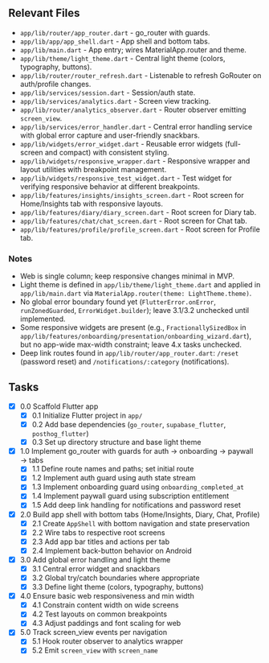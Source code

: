 ## Relevant Files

- `app/lib/router/app_router.dart` - go_router with guards.
- `app/lib/app/app_shell.dart` - App shell and bottom tabs.
- `app/lib/main.dart` - App entry; wires MaterialApp.router and theme.
- `app/lib/theme/light_theme.dart` - Central light theme (colors, typography, buttons).
- `app/lib/router/router_refresh.dart` - Listenable to refresh GoRouter on auth/profile changes.
- `app/lib/services/session.dart` - Session/auth state.
- `app/lib/services/analytics.dart` - Screen view tracking.
- `app/lib/router/analytics_observer.dart` - Router observer emitting `screen_view`.
- `app/lib/services/error_handler.dart` - Central error handling service with global error capture and user-friendly snackbars.
- `app/lib/widgets/error_widget.dart` - Reusable error widgets (full-screen and compact) with consistent styling.
- `app/lib/widgets/responsive_wrapper.dart` - Responsive wrapper and layout utilities with breakpoint management.
- `app/lib/widgets/responsive_test_widget.dart` - Test widget for verifying responsive behavior at different breakpoints.
- `app/lib/features/insights/insights_screen.dart` - Root screen for Home/Insights tab with responsive layouts.
- `app/lib/features/diary/diary_screen.dart` - Root screen for Diary tab.
- `app/lib/features/chat/chat_screen.dart` - Root screen for Chat tab.
- `app/lib/features/profile/profile_screen.dart` - Root screen for Profile tab.

### Notes

- Web is single column; keep responsive changes minimal in MVP.
- Light theme is defined in `app/lib/theme/light_theme.dart` and applied in `app/lib/main.dart` via `MaterialApp.router(theme: LightTheme.theme)`.
- No global error boundary found yet (`FlutterError.onError`, `runZonedGuarded`, `ErrorWidget.builder`); leave 3.1/3.2 unchecked until implemented.
- Some responsive widgets are present (e.g., `FractionallySizedBox` in `app/lib/features/onboarding/presentation/onboarding_wizard.dart`), but no app-wide max-width constraint; leave 4.x tasks unchecked.
 - Deep link routes found in `app/lib/router/app_router.dart`: `/reset` (password reset) and `/notifications/:category` (notifications).

## Tasks

- [x] 0.0 Scaffold Flutter app
  - [x] 0.1 Initialize Flutter project in `app/`
  - [x] 0.2 Add base dependencies (`go_router`, `supabase_flutter`, `posthog_flutter`)
  - [x] 0.3 Set up directory structure and base light theme
 
- [x] 1.0 Implement go_router with guards for auth → onboarding → paywall → tabs
  - [x] 1.1 Define route names and paths; set initial route
  - [x] 1.2 Implement auth guard using auth state stream
  - [x] 1.3 Implement onboarding guard using `onboarding_completed_at`
  - [x] 1.4 Implement paywall guard using subscription entitlement
  - [x] 1.5 Add deep link handling for notifications and password reset
 
- [x] 2.0 Build app shell with bottom tabs (Home/Insights, Diary, Chat, Profile)
  - [x] 2.1 Create `AppShell` with bottom navigation and state preservation
  - [x] 2.2 Wire tabs to respective root screens
  - [x] 2.3 Add app bar titles and actions per tab
  - [x] 2.4 Implement back-button behavior on Android
 
- [x] 3.0 Add global error handling and light theme
  - [x] 3.1 Central error widget and snackbars
  - [x] 3.2 Global try/catch boundaries where appropriate
  - [x] 3.3 Define light theme (colors, typography, buttons)
 
- [x] 4.0 Ensure basic web responsiveness and min width
  - [x] 4.1 Constrain content width on wide screens
  - [x] 4.2 Test layouts on common breakpoints
  - [x] 4.3 Adjust paddings and font scaling for web
 
- [x] 5.0 Track screen_view events per navigation
  - [x] 5.1 Hook router observer to analytics wrapper
  - [x] 5.2 Emit `screen_view` with `screen_name`
